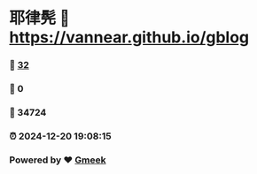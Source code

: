 # 耶律髡 :link: https://vannear.github.io/gblog 
### :page_facing_up: [32](https://vannear.github.io/gblog/tag.html) 
### :speech_balloon: 0 
### :hibiscus: 34724 
### :alarm_clock: 2024-12-20 19:08:15 
### Powered by :heart: [Gmeek](https://github.com/Meekdai/Gmeek)
